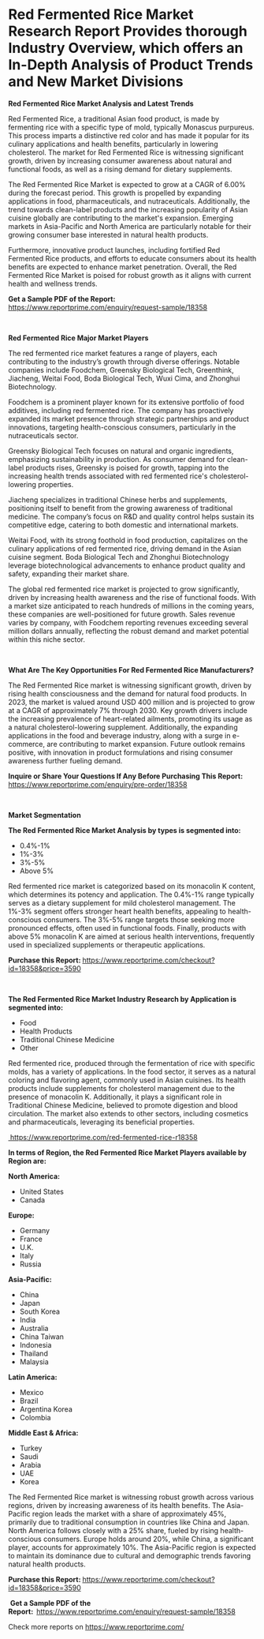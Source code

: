 <p><h1>Red Fermented Rice Market Research Report Provides thorough Industry Overview, which offers an In-Depth Analysis of Product Trends and New Market Divisions</h1></p><p><strong>Red Fermented Rice Market Analysis and Latest Trends</strong></p>
<p><p>Red Fermented Rice, a traditional Asian food product, is made by fermenting rice with a specific type of mold, typically Monascus purpureus. This process imparts a distinctive red color and has made it popular for its culinary applications and health benefits, particularly in lowering cholesterol. The market for Red Fermented Rice is witnessing significant growth, driven by increasing consumer awareness about natural and functional foods, as well as a rising demand for dietary supplements.</p><p>The Red Fermented Rice Market is expected to grow at a CAGR of 6.00% during the forecast period. This growth is propelled by expanding applications in food, pharmaceuticals, and nutraceuticals. Additionally, the trend towards clean-label products and the increasing popularity of Asian cuisine globally are contributing to the market's expansion. Emerging markets in Asia-Pacific and North America are particularly notable for their growing consumer base interested in natural health products. </p><p>Furthermore, innovative product launches, including fortified Red Fermented Rice products, and efforts to educate consumers about its health benefits are expected to enhance market penetration. Overall, the Red Fermented Rice Market is poised for robust growth as it aligns with current health and wellness trends.</p></p>
<p><strong>Get a Sample PDF of the Report:&nbsp;</strong> <a href="https://www.reportprime.com/enquiry/request-sample/18358?utm_campaign=3540&utm_medium=2&utm_source=Github&utm_content=ia&utm_term=19032025&utm_id=red-fermented-rice">https://www.reportprime.com/enquiry/request-sample/18358</a></p>
<p>&nbsp;</p>
<p><strong>Red Fermented Rice Major Market Players</strong></p>
<p><p>The red fermented rice market features a range of players, each contributing to the industry’s growth through diverse offerings. Notable companies include Foodchem, Greensky Biological Tech, Greenthink, Jiacheng, Weitai Food, Boda Biological Tech, Wuxi Cima, and Zhonghui Biotechnology.</p><p>Foodchem is a prominent player known for its extensive portfolio of food additives, including red fermented rice. The company has proactively expanded its market presence through strategic partnerships and product innovations, targeting health-conscious consumers, particularly in the nutraceuticals sector.</p><p>Greensky Biological Tech focuses on natural and organic ingredients, emphasizing sustainability in production. As consumer demand for clean-label products rises, Greensky is poised for growth, tapping into the increasing health trends associated with red fermented rice's cholesterol-lowering properties.</p><p>Jiacheng specializes in traditional Chinese herbs and supplements, positioning itself to benefit from the growing awareness of traditional medicine. The company’s focus on R&D and quality control helps sustain its competitive edge, catering to both domestic and international markets.</p><p>Weitai Food, with its strong foothold in food production, capitalizes on the culinary applications of red fermented rice, driving demand in the Asian cuisine segment. Boda Biological Tech and Zhonghui Biotechnology leverage biotechnological advancements to enhance product quality and safety, expanding their market share.</p><p>The global red fermented rice market is projected to grow significantly, driven by increasing health awareness and the rise of functional foods. With a market size anticipated to reach hundreds of millions in the coming years, these companies are well-positioned for future growth. Sales revenue varies by company, with Foodchem reporting revenues exceeding several million dollars annually, reflecting the robust demand and market potential within this niche sector.</p></p>
<p>&nbsp;</p>
<p><strong>What Are The Key Opportunities For Red Fermented Rice Manufacturers?</strong></p>
<p><p>The Red Fermented Rice market is witnessing significant growth, driven by rising health consciousness and the demand for natural food products. In 2023, the market is valued around USD 400 million and is projected to grow at a CAGR of approximately 7% through 2030. Key growth drivers include the increasing prevalence of heart-related ailments, promoting its usage as a natural cholesterol-lowering supplement. Additionally, the expanding applications in the food and beverage industry, along with a surge in e-commerce, are contributing to market expansion. Future outlook remains positive, with innovation in product formulations and rising consumer awareness further fueling demand.</p></p>
<p><strong>Inquire or Share Your Questions If Any Before Purchasing This Report:</strong> <a href="https://www.reportprime.com/enquiry/pre-order/18358?utm_campaign=3540&utm_medium=2&utm_source=Github&utm_content=ia&utm_term=19032025&utm_id=red-fermented-rice">https://www.reportprime.com/enquiry/pre-order/18358</a></p>
<p>&nbsp;</p>
<p><strong>Market Segmentation</strong></p>
<p><strong>The Red Fermented Rice Market Analysis by types is segmented into:</strong></p>
<p><ul><li>0.4%-1%</li><li>1%-3%</li><li>3%-5%</li><li>Above 5%</li></ul></p>
<p><p>Red fermented rice market is categorized based on its monacolin K content, which determines its potency and application. The 0.4%-1% range typically serves as a dietary supplement for mild cholesterol management. The 1%-3% segment offers stronger heart health benefits, appealing to health-conscious consumers. The 3%-5% range targets those seeking more pronounced effects, often used in functional foods. Finally, products with above 5% monacolin K are aimed at serious health interventions, frequently used in specialized supplements or therapeutic applications.</p></p>
<p><strong>Purchase this Report:&nbsp;</strong><a href="https://www.reportprime.com/checkout?id=18358&price=3590&utm_campaign=3540&utm_medium=2&utm_source=Github&utm_content=ia&utm_term=19032025&utm_id=red-fermented-rice">https://www.reportprime.com/checkout?id=18358&price=3590</a></p>
<p>&nbsp;</p>
<p><strong>The Red Fermented Rice Market Industry Research by Application is segmented into:</strong></p>
<p><ul><li>Food</li><li>Health Products</li><li>Traditional Chinese Medicine</li><li>Other</li></ul></p>
<p><p>Red fermented rice, produced through the fermentation of rice with specific molds, has a variety of applications. In the food sector, it serves as a natural coloring and flavoring agent, commonly used in Asian cuisines. Its health products include supplements for cholesterol management due to the presence of monacolin K. Additionally, it plays a significant role in Traditional Chinese Medicine, believed to promote digestion and blood circulation. The market also extends to other sectors, including cosmetics and pharmaceuticals, leveraging its beneficial properties.</p></p>
<p><a href="https://www.reportprime.com/red-fermented-rice-r18358?utm_campaign=3540&utm_medium=2&utm_source=Github&utm_content=ia&utm_term=19032025&utm_id=red-fermented-rice">&nbsp;https://www.reportprime.com/red-fermented-rice-r18358</a></p>
<p><strong>In terms of Region, the Red Fermented Rice Market Players available by Region are:</strong></p>
<p>
    <p> <strong> North America: </strong>
        <ul>
            <li>United States</li>
            <li>Canada</li>
        </ul>
        </p> 
    <p> <strong> Europe: </strong>
        <ul>
            <li>Germany</li>
            <li>France</li>
            <li>U.K.</li>
            <li>Italy</li>
            <li>Russia</li>
        </ul>
        </p> 
    <p> <strong> Asia-Pacific: </strong>
        <ul>
            <li>China</li>
            <li>Japan</li>
            <li>South Korea</li>
            <li>India</li>
            <li>Australia</li>
            <li>China Taiwan</li>
            <li>Indonesia</li>
            <li>Thailand</li>
            <li>Malaysia</li>
        </ul>
        </p> 
    <p> <strong> Latin America: </strong>
        <ul>
            <li>Mexico</li>
            <li>Brazil</li>
            <li>Argentina Korea</li>
            <li>Colombia</li>
        </ul>
        </p> 
    <p> <strong> Middle East & Africa: </strong>
        <ul>
            <li>Turkey</li>
            <li>Saudi</li>
            <li>Arabia</li>
            <li>UAE</li>
            <li>Korea</li>
        </ul>
    </p>
    </p>
<p><p>The Red Fermented Rice market is witnessing robust growth across various regions, driven by increasing awareness of its health benefits. The Asia-Pacific region leads the market with a share of approximately 45%, primarily due to traditional consumption in countries like China and Japan. North America follows closely with a 25% share, fueled by rising health-conscious consumers. Europe holds around 20%, while China, a significant player, accounts for approximately 10%. The Asia-Pacific region is expected to maintain its dominance due to cultural and demographic trends favoring natural health products.</p></p>
<p><strong>Purchase this Report: </strong><a href="https://www.reportprime.com/checkout?id=18358&price=3590&utm_campaign=3540&utm_medium=2&utm_source=Github&utm_content=ia&utm_term=19032025&utm_id=red-fermented-rice">https://www.reportprime.com/checkout?id=18358&price=3590</a></p>
<p>&nbsp;<strong>Get a Sample PDF of the Report:&nbsp;&nbsp;</strong><a href="https://www.reportprime.com/enquiry/request-sample/18358?utm_campaign=3540&utm_medium=2&utm_source=Github&utm_content=ia&utm_term=19032025&utm_id=red-fermented-rice">https://www.reportprime.com/enquiry/request-sample/18358</a></p>
<p><strong></strong></p>
<p>Check more reports on <a href="https://www.reportprime.com/?utm_campaign=3540&utm_medium=2&utm_source=Github&utm_content=ia&utm_term=19032025&utm_id=red-fermented-rice">https://www.reportprime.com/</a></p>